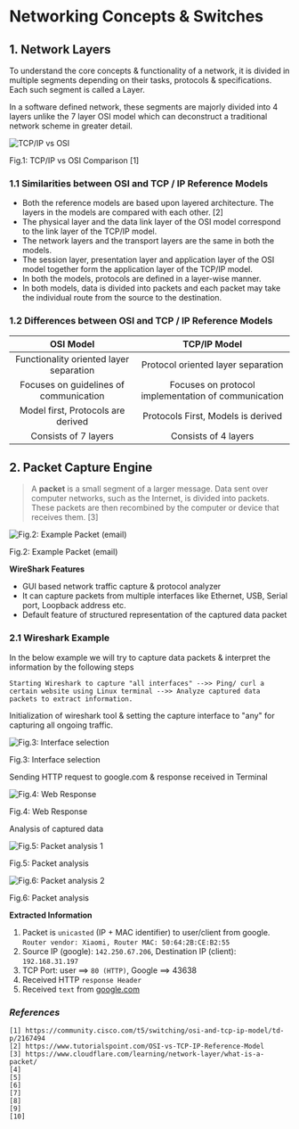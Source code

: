 # Networking Concepts & Switches

## 1. Network Layers

To understand the core concepts & functionality of a network, it is divided in multiple segments depending on their tasks, protocols & specifications. Each such segment is called a Layer. 

In a software defined network, these segments are majorly divided into 4 layers unlike the 7 layer OSI model which can deconstruct a traditional network scheme in greater detail.

![TCP/IP vs OSI](https://github.com/biplabro/SDN-hands-on_Openflow-Mininet-RYU/blob/master/images/TCP%20vs%20OSI.jpg)

Fig.1: TCP/IP vs OSI Comparison [1]

### 1.1 Similarities between OSI and TCP / IP Reference Models

* Both the reference models are based upon layered architecture. The layers in the models are compared with each other. [2]
* The physical layer and the data link layer of the OSI model correspond to the link layer of the TCP/IP model. 
* The network layers and the transport layers are the same in both the models. 
* The session layer, presentation layer and application layer of the OSI model together form the application layer of the TCP/IP model.
* In both the models, protocols are defined in a layer-wise manner.
* In both models, data is divided into packets and each packet may take the individual route from the source to the destination.

### 1.2 Differences between OSI and TCP / IP Reference Models

|OSI Model|TCP/IP Model|
|:---------:|:------------:|
|Functionality oriented layer separation|Protocol oriented layer separation|
|Focuses on guidelines of communication|Focuses on protocol implementation of communication|
|Model first, Protocols are derived|Protocols First, Models is derived|
|Consists of 7 layers|Consists of 4 layers|

## 2. Packet Capture Engine

> A **packet** is a small segment of a larger message. Data sent over computer networks, such as the Internet, is divided into packets. These packets are then recombined by the computer or device that receives them. [3]

![Fig.2: Example Packet (email)](https://github.com/biplabro/SDN-hands-on_Openflow-Mininet-RYU/blob/master/images/packet%20structure.jpeg)

Fig.2: Example Packet (email)

**WireShark Features**
* GUI based network traffic capture & protocol analyzer
* It can capture packets from multiple interfaces like Ethernet, USB, Serial port, Loopback address etc.
* Default feature of structured representation of the captured data packet

### 2.1 Wireshark Example

In the below example we will try to capture data packets & interpret the information by the following steps 

```Starting Wireshark to capture "all interfaces" -->> Ping/ curl a certain website using Linux terminal -->> Analyze captured data packets to extract information.```

Initialization of wireshark tool & setting the capture interface to "any" for capturing all ongoing traffic.

![Fig.3: Interface selection](https://github.com/biplabro/SDN-hands-on_Openflow-Mininet-RYU/blob/master/images/Interface%20selection.jpeg)

Fig.3: Interface selection

Sending HTTP request to google.com & response received in Terminal

![Fig.4: Web Response](https://github.com/biplabro/SDN-hands-on_Openflow-Mininet-RYU/blob/master/images/Web%20response.jpeg)

Fig.4: Web Response

Analysis of captured data

![Fig.5: Packet analysis 1](https://github.com/biplabro/SDN-hands-on_Openflow-Mininet-RYU/blob/master/images/Packet%20analysis%201.jpeg)

Fig.5: Packet analysis

![Fig.6: Packet analysis 2](https://github.com/biplabro/SDN-hands-on_Openflow-Mininet-RYU/blob/master/images/Packet%20analysis%202.jpeg)

Fig.6: Packet analysis

**Extracted Information**

  1. Packet is `unicasted` (IP + MAC identifier) to user/client from google. `Router vendor: Xiaomi, Router MAC: 50:64:2B:CE:B2:55`
  2. Source IP (google): `142.250.67.206`, Destination IP (client): `192.168.31.197`
  3. TCP Port: user ==> `80 (HTTP)`, Google ==> 43638
  4. Received HTTP `response Header`
  5. Received `text` from [google.com](www.google.com)


### _References_

```
[1] https://community.cisco.com/t5/switching/osi-and-tcp-ip-model/td-p/2167494
[2] https://www.tutorialspoint.com/OSI-vs-TCP-IP-Reference-Model
[3] https://www.cloudflare.com/learning/network-layer/what-is-a-packet/
[4] 
[5] 
[6] 
[7] 
[8] 
[9] 
[10] 
```
